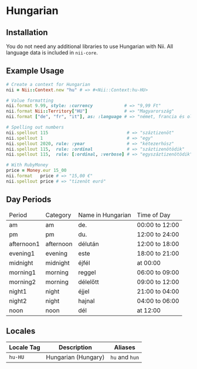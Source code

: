 <!-- This file has been generated. Source: languages/_template.md.erb -->

# Hungarian

## Installation

You do not need any additional libraries to use Hungarian with Nii.
All language data is included in `nii-core`.

## Example Usage

``` ruby
# Create a context for Hungarian
nii = Nii::Context.new "hu" # => #<Nii::Context:hu-HU>

# Value formatting
nii.format 9.99, style: :currency            # => "9,99 Ft"
nii.format Nii::Territory["HU"]              # => "Magyarország"
nii.format ["de", "fr", "it"], as: :language # => "német, francia és olasz"

# Spelling out numbers
nii.spellout 115                              # => "száz­tizen­öt"
nii.spellout 1                                # => "egy"
nii.spellout 2020, rule: :year                # => "két­ezer­húsz"
nii.spellout 115,  rule: :ordinal             # => "száztizenötödik"
nii.spellout 115,  rule: [:ordinal, :verbose] # => "egyszáztizenötödik"

# With RubyMoney
price = Money.eur 15_00
nii.format   price # => "15,00 €"
nii.spellout price # => "tizen­öt euró"
```

## Day Periods


<table>
  <thead>
    <tr>
      <td>Period</td>
      <td>Category</td>
      <td>Name in Hungarian</td>
      <td>Time of Day</td>
    </tr>
  </thead>
  <tbody>
    <tr>
      <td>am</td>
      <td>am</td>
      <td>de.</td>
      <td>00:00 to 12:00</td>
    </tr>
    <tr>
      <td>pm</td>
      <td>pm</td>
      <td>du.</td>
      <td>12:00 to 24:00</td>
    </tr>
    <tr>
      <td>afternoon1</td>
      <td>afternoon</td>
      <td>délután</td>
      <td>12:00 to 18:00</td>
    </tr>
    <tr>
      <td>evening1</td>
      <td>evening</td>
      <td>este</td>
      <td>18:00 to 21:00</td>
    </tr>
    <tr>
      <td>midnight</td>
      <td>midnight</td>
      <td>éjfél</td>
      <td>at 00:00</td>
    </tr>
    <tr>
      <td>morning1</td>
      <td>morning</td>
      <td>reggel</td>
      <td>06:00 to 09:00</td>
    </tr>
    <tr>
      <td>morning2</td>
      <td>morning</td>
      <td>délelőtt</td>
      <td>09:00 to 12:00</td>
    </tr>
    <tr>
      <td>night1</td>
      <td>night</td>
      <td>éjjel</td>
      <td>21:00 to 04:00</td>
    </tr>
    <tr>
      <td>night2</td>
      <td>night</td>
      <td>hajnal</td>
      <td>04:00 to 06:00</td>
    </tr>
    <tr>
      <td>noon</td>
      <td>noon</td>
      <td>dél</td>
      <td>at 12:00</td>
    </tr>
  </tbody>
</table>



## Locales

<table>
  <thead>
    <tr>
      <th>Locale Tag</th>
      <th>Description</th>
      <th>Aliases</th>
    </tr>
  </thead>
  <tbody>
    <tr>
      <td><code>hu-HU</code></td>
      <td>Hungarian (Hungary)</td>
      <td><code>hu</code> and <code>hun</code></td>
    </tr>
  </tbody>
</table>

